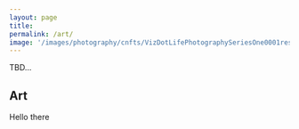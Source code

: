 ```yaml
---
layout: page
title:  
permalink: /art/
image: '/images/photography/cnfts/VizDotLifePhotographySeriesOne0001resized_25.jpg'
---
```

TBD...

## Art
Hello there
